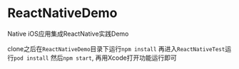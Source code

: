 # ReactNativeDemo
Native iOS应用集成ReactNative实践Demo

clone之后在`ReactNativeDemo`目录下运行`npm install`
再进入`ReactNativeTest`运行`pod install`
然后`npm start`, 再用Xcode打开功能运行即可
